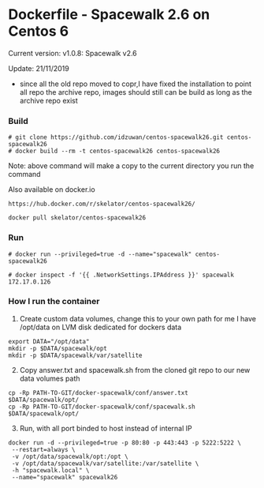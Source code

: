 Dockerfile - Spacewalk 2.6 on Centos 6
======================

Current version: v1.0.8: Spacewalk v2.6 

Update: 21/11/2019
- since all the old repo moved to copr,I have fixed the installation to point all repo the archive repo, images should still can be build as long as the archive repo exist

### Build ###
```
# git clone https://github.com/idzuwan/centos-spacewalk26.git centos-spacewalk26
# docker build --rm -t centos-spacewalk26 centos-spacewalk26
```
Note: above command will make a copy to the current directory you run the command

Also available on docker.io
```
https://hub.docker.com/r/skelator/centos-spacewalk26/
```

```
docker pull skelator/centos-spacewalk26
```

### Run ###
```
# docker run --privileged=true -d --name="spacewalk" centos-spacewalk26
```

```
# docker inspect -f '{{ .NetworkSettings.IPAddress }}' spacewalk
172.17.0.126
```

### How I run the container ###

1. Create custom data volumes, change this to your own path for me I have /opt/data on LVM disk dedicated for dockers data
```
export DATA="/opt/data"
mkdir -p $DATA/spacewalk/opt
mkdir -p $DATA/spacewalk/var/satellite
```

2. Copy answer.txt and spacewalk.sh from the cloned git repo to our new data volumes path
```
cp -Rp PATH-TO-GIT/docker-spacewalk/conf/answer.txt $DATA/spacewalk/opt/
cp -Rp PATH-TO-GIT/docker-spacewalk/conf/spacewalk.sh $DATA/spacewalk/opt/
```

3. Run, with all port binded to host instead of internal IP
```
docker run -d --privileged=true -p 80:80 -p 443:443 -p 5222:5222 \
 --restart=always \
 -v /opt/data/spacewalk/opt:/opt \
 -v /opt/data/spacewalk/var/satellite:/var/satellite \
 -h "spacewalk.local" \
 --name="spacewalk" spacewalk26
```
